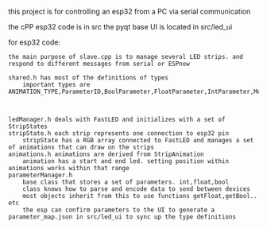 this project is for controlling an esp32 from a PC via serial communication


the cPP esp32 code is in src
the pyqt base UI is located in src/led_ui

for esp32 code:

    the main purpose of slave.cpp is to manage several LED strips. and respond to different messages from serial or ESPnow

    shared.h has most of the definitions of types
        important types are ANIMATION_TYPE,ParameterID,BoolParameter,FloatParameter,IntParameter,MenuID,LED_STATE

   

    ledManager.h deals with FastLED and initializes with a set of StripStates
    stripState.h each strip represents one connection to esp32 pin
        stripState has a RGB array connected to FastLED and manages a set of animations that can draw on the strips
    animations.h animations are derived from StripAnimation
        animation has a start and end led. setting position within animations works within that range
    parameterManager.h 
        base class that stores a set of parameters. int,float,bool
        class knows how to parse and encode data to send between devices
        most objects inherit from this to use functions getFloat,getBool.. etc
        the esp can confirm parameters to the UI to generate a parameter_map.json in src/led_ui to sync up the type definitions

    
